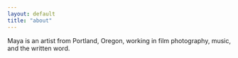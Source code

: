```yaml
---
layout: default
title: "about"
---
```


Maya is an artist from Portland, Oregon, working in film photography, music, and the written word.
